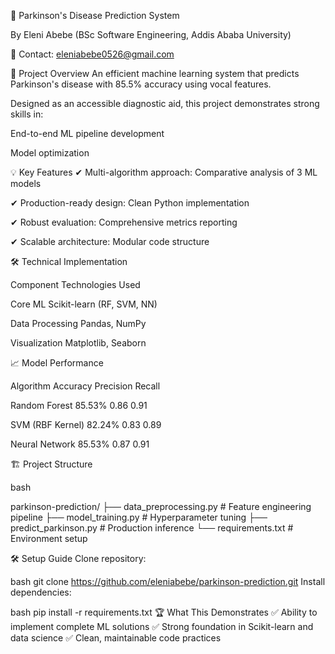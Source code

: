 🎯 Parkinson's Disease Prediction System

By Eleni Abebe (BSc Software Engineering, Addis Ababa University)

📧 Contact: eleniabebe0526@gmail.com

🚀 Project Overview
An efficient machine learning system that predicts Parkinson's disease with 85.5% accuracy using vocal features. 

Designed as an accessible diagnostic aid, this project demonstrates strong skills in:

End-to-end ML pipeline development

Model optimization

💡 Key Features
✔ Multi-algorithm approach: Comparative analysis of 3 ML models

✔ Production-ready design: Clean Python implementation

✔ Robust evaluation: Comprehensive metrics reporting

✔ Scalable architecture: Modular code structure

🛠 Technical Implementation

Component	Technologies Used

Core ML	Scikit-learn (RF, SVM, NN)

Data Processing	Pandas, NumPy

Visualization	Matplotlib, Seaborn

📈 Model Performance

Algorithm	Accuracy	Precision	Recall

Random Forest	85.53%	0.86	0.91

SVM (RBF Kernel)	82.24%	0.83	0.89

Neural Network	85.53%	0.87	0.91

🏗 Project Structure

bash

parkinson-prediction/
├── data_preprocessing.py    # Feature engineering pipeline
├── model_training.py        # Hyperparameter tuning
├── predict_parkinson.py     # Production inference
└── requirements.txt         # Environment setup

🛠️ Setup Guide
Clone repository:

bash
git clone https://github.com/eleniabebe/parkinson-prediction.git
Install dependencies:

bash
pip install -r requirements.txt
🏆 What This Demonstrates
✅ Ability to implement complete ML solutions
✅ Strong foundation in Scikit-learn and data science
✅ Clean, maintainable code practices

